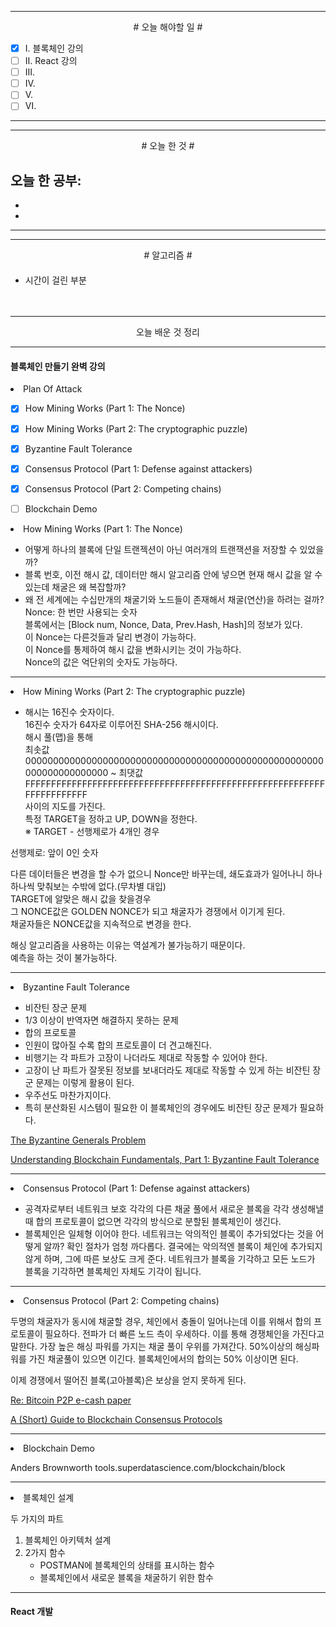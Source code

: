

----

<div align='center'>
# 오늘 해야할 일 #
</div>

- [x]  Ⅰ. 블록체인 강의
- [ ]  Ⅱ. React 강의
- [ ]  Ⅲ. 
- [ ]  Ⅳ. 
- [ ]  Ⅴ. 
- [ ]  Ⅵ. 

----


----

<div align="center"># 오늘 한 것 #</div>

오늘 한 공부: 
- 
- 
- 


----
  
----  
<div align="center"># 알고리즘 #</div>  

####  


- 시간이 걸린 부분  

```js  
  
```  

####  

----  

<div align="center">오늘 배운 것 정리</div>  

----  

#### 블록체인 만들기 완벽 강의  

<li>Plan Of Attack</li>  

- [x] How Mining Works (Part 1: The Nonce)  
- [x] How Mining Works (Part 2: The cryptographic puzzle)  
- [x] Byzantine Fault Tolerance  
- [x] Consensus Protocol (Part 1: Defense against attackers)  
- [x] Consensus Protocol (Part 2: Competing chains)  
- [ ] Blockchain Demo  



<li>How Mining Works (Part 1: The Nonce)</li>  

- 어떻게 하나의 블록에 단일 트랜젝션이 아닌 여러개의 트랜잭션을 저장할 수 있었을까?  
- 블록 번호, 이전 해시 값, 데이터만 해시 알고리즘 안에 넣으면 현재 해시 값을 알 수 있는데 채굴은 왜 복잡할까?  
- 왜 전 세계에는 수십만개의 채굴기와 노드들이 존재해서 채굴(연산)을 하려는 걸까?  
Nonce: 한 번만 사용되는 숫자  
블록에서는 [Block num, Nonce, Data, Prev.Hash, Hash]의 정보가 있다.  
이 Nonce는 다른것들과 달리 변경이 가능하다.  
이 Nonce를 통제하여 해시 값을 변화시키는 것이 가능하다.  
Nonce의 값은 억단위의 숫자도 가능하다.  

----  

<li>How Mining Works (Part 2: The cryptographic puzzle)</li>  

- 해시는 16진수 숫자이다.  
16진수 숫자가 64자로 이루어진 SHA-256 해시이다.  
해시 풀(맵)을 통해  
최솟값  
000000000000000000000000000000000000000000000000000000000000000000000 ~
최댓값  
FFFFFFFFFFFFFFFFFFFFFFFFFFFFFFFFFFFFFFFFFFFFFFFFFFFFFFFFFFFFFFFFFFFFFF  
사이의 지도를 가진다.  
특정 TARGET을 정하고 UP, DOWN을 정한다.  
※ TARGET - 선행제로가 4개인 경우  

선행제로: 앞이 0인 숫자  

다른 데이터들은 변경을 할 수가 없으니 Nonce만 바꾸는데, 쇄도효과가 일어나니 하나하나씩 맞춰보는 수밖에 없다.(무차별 대입)  
TARGET에 알맞은 해시 값을 찾을경우  
그 NONCE값은 GOLDEN NONCE가 되고 채굴자가 경쟁에서 이기게 된다.  
채굴자들은 NONCE값을 지속적으로 변경을 한다.  

해싱 알고리즘을 사용하는 이유는 역설계가 불가능하기 때문이다.  
예측을 하는 것이 불가능하다.  


----  

<li>Byzantine Fault Tolerance</li>  

- 비잔틴 장군 문제  
- 1/3 이상이 반역자면 해결하지 못하는 문제  
- 합의 프로토콜  
- 인원이 많아질 수록 합의 프로토콜이 더 견고해진다.  
- 비행기는 각 파트가 고장이 나더라도 제대로 작동할 수 있어야 한다.  
- 고장이 난 파트가 잘못된 정보를 보내더라도 제대로 작동할 수 있게 하는 비잔틴 장군 문제는 이렇게 활용이 된다.  
- 우주선도 마찬가지이다.  
- 특히 분산화된 시스템이 필요한 이 블록체인의 경우에도 비잔틴 장군 문제가 필요하다.  

<a href="[https://people.eecs.berkeley.edu/~luca/cs174/byzantine.pdf](https://people.eecs.berkeley.edu/~luca/cs174/byzantine.pdf)">  
The Byzantine Generals Problem  
</a>  

<a href="[https://medium.com/loom-network/understanding-blockchain-fundamentals-part-1-byzantine-fault-tolerance-245f46fe8419](https://medium.com/loom-network/understanding-blockchain-fundamentals-part-1-byzantine-fault-tolerance-245f46fe8419)">Understanding Blockchain Fundamentals, Part 1: Byzantine Fault Tolerance</a>  

----  

<li>Consensus Protocol (Part 1: Defense against attackers)  </li>  

- 공격자로부터 네트워크 보호
각각의 다른 채굴 풀에서 새로운 블록을 각각 생성해낼때 합의 프로토콜이 없으면
각각의 방식으로 분할된 블록체인이 생긴다.
- 블록체인은 일체형 이어야 한다.
네트워크는 악의적인 블록이 추가되었다는 것을 어떻게 알까?
확인 절차가 엄청 까다롭다.
결국에는 악의적엔 블록이 체인에 추가되지 않게 하며, 그에 따른 보상도 크게 준다.
네트워크가 블록을 기각하고 모든 노드가 블록을 기각하면 블록체인 자체도 기각이 됩니다.



----

<li>Consensus Protocol (Part 2: Competing chains)</li>  

두명의 채굴자가 동시에 채굴할 경우, 체인에서 충돌이 일어나는데 이를 위해서 합의 프로토콜이 필요하다.
전파가 더 빠른 노드 측이 우세하다.
이를 통해 경쟁체인을 가진다고 말한다.
가장 높은 해싱 파워를 가지는 채굴 풀이 우위를 가져간다.
50%이상의 해싱파워를 가진 채굴풀이 있으면 이긴다.
블록체인에서의 합의는 50% 이상이면 된다.

이제 경쟁에서 떨어진 블록(고아블록)은 보상을 얻지 못하게 된다.

<a href="https://www.mail-archive.com/cryptography@metzdowd.com/msg09997.html">Re: Bitcoin P2P e-cash paper</a>

<a href="https://www.coindesk.com/short-guide-blockchain-consensus-protocols">A (Short) Guide to Blockchain Consensus Protocols
</a>

----

<li>Blockchain Demo</li>  

Anders Brownworth
tools.superdatascience.com/blockchain/block


----

<li>블록체인 설계</li>  

두 가지의 파트
1. 블록체인 아키텍처 설계
2. 2가지 함수
	- POSTMAN에 블록체인의 상태를 표시하는 함수
	- 블록체인에서 새로운 블록을 채굴하기 위한 함수



----

####  
  
#### React 개발  
  
####